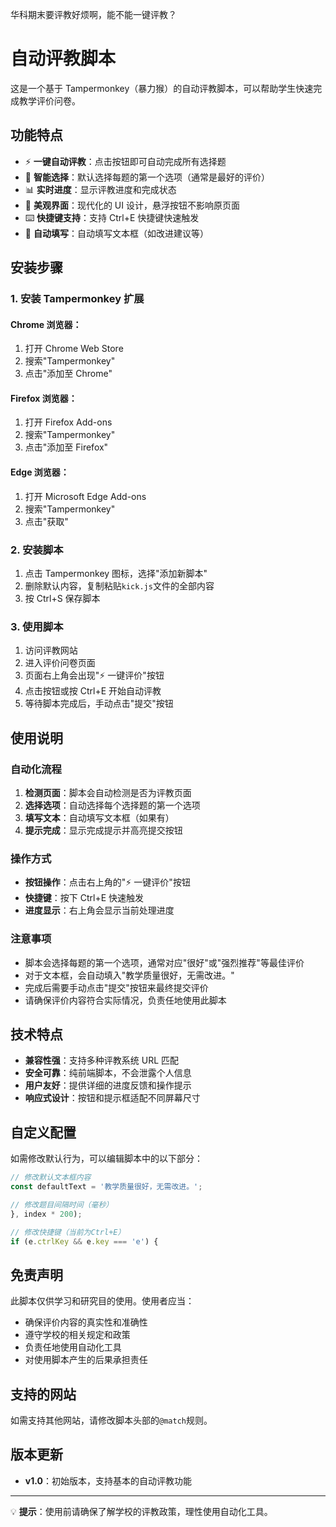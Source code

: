 华科期末要评教好烦啊，能不能一键评教？

# 自动评教脚本

这是一个基于 Tampermonkey（暴力猴）的自动评教脚本，可以帮助学生快速完成教学评价问卷。

## 功能特点

- ⚡ **一键自动评教**：点击按钮即可自动完成所有选择题
- 🎯 **智能选择**：默认选择每题的第一个选项（通常是最好的评价）
- 📊 **实时进度**：显示评教进度和完成状态
- 🎨 **美观界面**：现代化的 UI 设计，悬浮按钮不影响原页面
- ⌨️ **快捷键支持**：支持 Ctrl+E 快捷键快速触发
- 📝 **自动填写**：自动填写文本框（如改进建议等）

## 安装步骤

### 1. 安装 Tampermonkey 扩展

#### Chrome 浏览器：

1. 打开 Chrome Web Store
2. 搜索"Tampermonkey"
3. 点击"添加至 Chrome"

#### Firefox 浏览器：

1. 打开 Firefox Add-ons
2. 搜索"Tampermonkey"
3. 点击"添加至 Firefox"

#### Edge 浏览器：

1. 打开 Microsoft Edge Add-ons
2. 搜索"Tampermonkey"
3. 点击"获取"

### 2. 安装脚本

1. 点击 Tampermonkey 图标，选择"添加新脚本"
2. 删除默认内容，复制粘贴`kick.js`文件的全部内容
3. 按 Ctrl+S 保存脚本

### 3. 使用脚本

1. 访问评教网站
2. 进入评价问卷页面
3. 页面右上角会出现"⚡ 一键评价"按钮
4. 点击按钮或按 Ctrl+E 开始自动评教
5. 等待脚本完成后，手动点击"提交"按钮

## 使用说明

### 自动化流程

1. **检测页面**：脚本会自动检测是否为评教页面
2. **选择选项**：自动选择每个选择题的第一个选项
3. **填写文本**：自动填写文本框（如果有）
4. **提示完成**：显示完成提示并高亮提交按钮

### 操作方式

- **按钮操作**：点击右上角的"⚡ 一键评价"按钮
- **快捷键**：按下 Ctrl+E 快速触发
- **进度显示**：右上角会显示当前处理进度

### 注意事项

- 脚本会选择每题的第一个选项，通常对应"很好"或"强烈推荐"等最佳评价
- 对于文本框，会自动填入"教学质量很好，无需改进。"
- 完成后需要手动点击"提交"按钮来最终提交评价
- 请确保评价内容符合实际情况，负责任地使用此脚本

## 技术特点

- **兼容性强**：支持多种评教系统 URL 匹配
- **安全可靠**：纯前端脚本，不会泄露个人信息
- **用户友好**：提供详细的进度反馈和操作提示
- **响应式设计**：按钮和提示框适配不同屏幕尺寸

## 自定义配置

如需修改默认行为，可以编辑脚本中的以下部分：

```javascript
// 修改默认文本框内容
const defaultText = '教学质量很好，无需改进。';

// 修改题目间隔时间（毫秒）
}, index * 200);

// 修改快捷键（当前为Ctrl+E）
if (e.ctrlKey && e.key === 'e') {
```

## 免责声明

此脚本仅供学习和研究目的使用。使用者应当：

- 确保评价内容的真实性和准确性
- 遵守学校的相关规定和政策
- 负责任地使用自动化工具
- 对使用脚本产生的后果承担责任

## 支持的网站

如需支持其他网站，请修改脚本头部的`@match`规则。

## 版本更新

- **v1.0**：初始版本，支持基本的自动评教功能

---

💡 **提示**：使用前请确保了解学校的评教政策，理性使用自动化工具。
